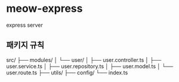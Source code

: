 # meow-express

express server

## 패키지 규칙

src/
├── modules/
│ └── user/
│ ├── user.controller.ts
│ ├── user.service.ts
│ ├── user.repository.ts
│ ├── user.model.ts
│ └── user.route.ts
├── utils/
├── config/
└── index.ts
